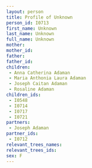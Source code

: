 ```yaml
---
layout: person
title: Profile of Unknown
person_id: I0713
first_name: Unknown
last_name: Unknown
full_name: Unknown
mother: 
mother_id: 
father: 
father_id: 
children:
 - Anna Catherina Adaman
 - Maria Anthonia Laura Adaman
 - Joseph Caitan Adaman
 - Rosaline Adaman
children_ids:
 - I0548
 - I0714
 - I0717
 - I0721
partners:
 - Joseph Adaman
partner_ids:
 - I0712
relevant_trees_names:
relevant_trees_ids:
sex: F
---
```


